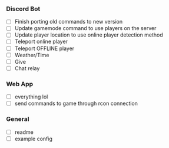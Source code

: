 ### Discord Bot
- [ ] Finish porting old commands to new version
- [ ] Update gamemode command to use players on the server
- [ ] Update player location to use online player detection method
- [ ] Teleport online player
- [ ] Teleport OFFLINE player
- [ ] Weather/Time
- [ ] Give
- [ ] Chat relay

### Web App
- [ ] everything lol
- [ ] send commands to game through rcon connection

### General
- [ ] readme
- [ ] example config